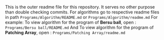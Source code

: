 This is the outer readme file for this repository. It serves no other purpose than double checking commits. For algorithms go to respective readme files in path `Programs/Algorithm/README.md` or `Programs/Algorithm/readme.md`
For example:
To view algorithm for the program of **Bersu ball**,
open : `Programs/Bersu ball/README.md`
And To view algorithm for the program of **Patching Array**,
open : `Programs/Patching Array/readme.md`
